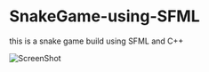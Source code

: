 # SnakeGame-using-SFML
this is a snake game build using SFML and C++


![ScreenShot](Gif/GameGif.gif)
